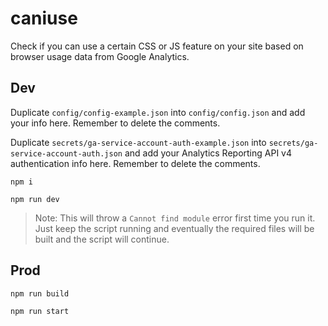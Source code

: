 # caniuse
Check if you can use a certain CSS or JS feature on your site based on browser usage data from Google Analytics.

## Dev
Duplicate `config/config-example.json` into `config/config.json` and add your info here. Remember to delete the comments.

Duplicate `secrets/ga-service-account-auth-example.json` into `secrets/ga-service-account-auth.json` and add your Analytics Reporting API v4 authentication info here. Remember to delete the comments.

`npm i`

`npm run dev`

> Note: This will throw a `Cannot find module` error first time you run it. Just keep the script running and eventually the required files will be built and the script will continue.

## Prod
`npm run build`

`npm run start`
